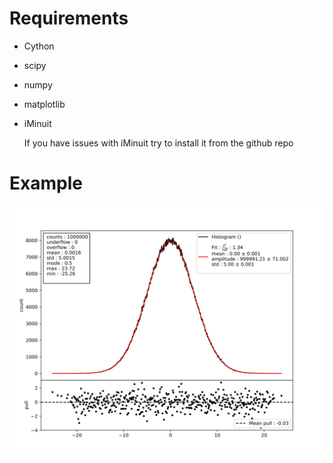# Requirements

- Cython
- scipy
- numpy
- matplotlib
- iMinuit

  If you have issues with iMinuit try to install it from the github repo

# Example

![An example](doc/example.svg)